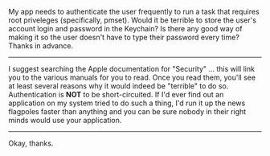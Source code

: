 My app needs to authenticate the user frequently to run a task that requires root priveleges (specifically, pmset). Would it be terrible to store the user's account login and password in the Keychain? Is there any good way of making it so the user doesn't have to type their password every time? Thanks in advance.

----

I suggest searching the Apple documentation for "Security" ... this will link you to the various manuals for you to read. Once you read them, you'll see at least several reasons why it would indeed be "terrible" to do so. Authentication is **NOT** to be short-circuited. If I'd ever find out an application on my system tried to do such a thing, I'd run it up the news flagpoles faster than anything and you can be sure nobody in their right minds would use your application.

----
Okay, thanks.